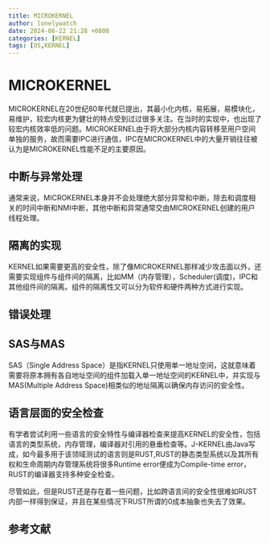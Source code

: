 ```yaml
---
title: MICROKERNEL
author: lonelywatch
date: 2024-06-22 21:28 +0800
categories: [KERNEL]
tags: [OS,KERNEL]   
---
```


# MICROKERNEL

MICROKERNEL在20世纪80年代就已提出，其最小化内核，易拓展，易模块化，易维护，较宏内核更为健壮的特点受到过过很多关注。在当时的实现中，也出现了较宏内核效率低的问题。MICROKERNEL由于将大部分内核内容转移至用户空间单独的服务，故而需要IPC进行通信，IPC在MICROKERNEL中的大量开销往往被认为是MICROKERNEL性能不足的主要原因。


## 中断与异常处理

通常来说，MICROKERNEL本身并不会处理绝大部分异常和中断，除去和调度相关的时间中断和NMI中断，其他中断和异常通常交由MICROKERNEL创建的用户线程处理。


## 隔离的实现

KERNEL如果需要更高的安全性，除了像MICROKERNEL那样减少攻击面以外，还需要实现组件与组件间的隔离，比如MM（内存管理），Scheduler(调度)，IPC和其他组件间的隔离。组件的隔离性又可以分为软件和硬件两种方式进行实现。



## 错误处理

## SAS与MAS

SAS（Single Address Space）是指KERNEL只使用单一地址空间，这就意味着需要将原本拥有各自地址空间的组件加载入单一地址空间的KERNEL中，并实现与MAS(Multiple Address Space)相类似的地址隔离以确保内存访问的安全性。

## 语言层面的安全检查

有学者尝试利用一些语言的安全特性与编译器检查来提高KERNEL的安全性，包括语言的类型系统，内存管理，编译器对引用的悬垂检查等。J-KERNEL由Java写成，如今最多用于该领域测试的语言则是RUST,RUST的静态类型系统以及其所有权和生命周期内存管理系统将很多Runtime error便成为Compile-time error，RUST的编译器支持多种安全检查。

尽管如此，但是RUST还是存在着一些问题，比如跨语言间的安全性很难如RUST内部一样得到保证，并且在某些情况下RUST所谓的0成本抽象也失去了效果。


## 参考文献
